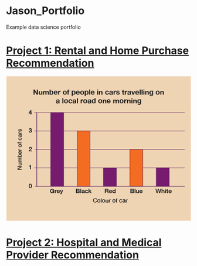 # Jason_Portfolio
Example data science portfolio

# [Project 1: Rental and Home Purchase Recommendation ](https://github.com/qviet1602/House_price_prediction)
![](/images/example_bar_graph.png)

# [Project 2: Hospital and Medical Provider Recommendation](https://github.com/qviet1602/Medxoom_Health_Project)
